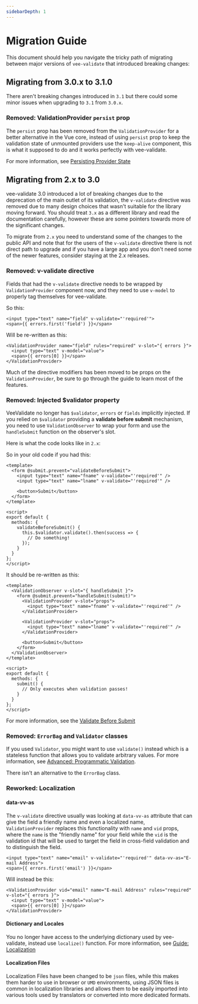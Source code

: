 ```yaml
---
sidebarDepth: 1
---
```


# Migration Guide

This document should help you navigate the tricky path of migrating between major versions of `vee-validate` that introduced breaking changes:

## Migrating from 3.0.x to 3.1.0

There aren't breaking changes introduced in `3.1` but there could some minor issues when upgrading to `3.1` from `3.0.x`.

### Removed: ValidationProvider `persist` prop

The `persist` prop has been removed from the `ValidationProvider` for a better alternative in the Vue core, instead of using `persist` prop to keep the validation state of unmounted providers use the `keep-alive` component, this is what it supposed to do and it works perfectly with vee-validate.

For more information, see [Persisting Provider State](./guide/forms.md#persisting-provider-state)

## Migrating from 2.x to 3.0

vee-validate 3.0 introduced a lot of breaking changes due to the deprecation of the main outlet of its validation, the `v-validate` directive was removed due to many design choices that wasn't suitable for the library moving forward. You should treat `3.x` as a different library and read the documentation carefully, however these are some pointers towards more of the significant changes.

To migrate from `2.x` you need to understand some of the changes to the public API and note that for the users of the `v-validate` directive there is not direct path to upgrade and if you have a large app and you don't need some of the newer features, consider staying at the 2.x releases.

### Removed: v-validate directive

Fields that had the `v-validate` directive needs to be wrapped by `ValidationProvider` component now, and they need to use `v-model` to properly tag themselves for vee-validate.

So this:

```vue
<input type="text" name="field" v-validate="'required'">
<span>{{ errors.first('field') }}</span>
```

Will be re-written as this:

```vue
<ValidationProvider name="field" rules="required" v-slot="{ errors }">
  <input type="text" v-model="value">
  <span>{{ errors[0] }}</span>
</ValidationProvider>
```

Much of the directive modifiers has been moved to be props on the `ValidationProvider`, be sure to go through the guide to learn most of the features.

### Removed: Injected $validator property

VeeValidate no longer has `$validator`, `errors` or `fields` implicitly injected. If you relied on `$validator` providing a **validate before submit** mechanism, you need to use `ValidationObserver` to wrap your form and use the `handleSubmit` function on the observer's slot.

Here is what the code looks like in `2.x`:

So in your old code if you had this:

```vue
<template>
  <form @submit.prevent="validateBeforeSubmit">
    <input type="text" name="fname" v-validate="'required'" />
    <input type="text" name="lname" v-validate="'required'" />

    <button>Submit</button>
  </form>
</template>

<script>
export default {
  methods: {
    validateBeforeSubmit() {
      this.$validator.validate().then(success => {
        // Do something!
      });
    }
  }
};
</script>
```

It should be re-written as this:

```vue
<template>
  <ValidationObserver v-slot="{ handleSubmit }">
    <form @submit.prevent="handleSubmit(submit)">
      <ValidationProvider v-slot="props">
        <input type="text" name="fname" v-validate="'required'" />
      </ValidationProvider>

      <ValidationProvider v-slot="props">
        <input type="text" name="lname" v-validate="'required'" />
      </ValidationProvider>

      <button>Submit</button>
    </form>
  </ValidationObserver>
</template>

<script>
export default {
  methods: {
    submit() {
      // Only executes when validation passes!
    }
  }
};
</script>
```

For more information, see the [Validate Before Submit](./guide/forms.md#validate-before-submit)

### Removed: `ErrorBag` and `Validator` classes

If you used `Validator`, you might want to use `validate()` instead which is a stateless function that allows you to validate arbitrary values. For more information, see [Advanced: Programmatic Validation](./advanced/programmatic-validation.md).

There isn't an alternative to the `ErrorBag` class.

### Reworked: Localization

#### data-vv-as

The `v-validate` directive usually was looking at `data-vv-as` attribute that can give the field a friendly name and even a localized name, `ValidationProvider` replaces this functionality with `name` and `vid` props, where the `name` is the "friendly name" for your field while the `vid` is the validation id that will be used to target the field in cross-field validation and to distinguish the field.

```vue
<input type="text" name="email" v-validate="'required'" data-vv-as="E-mail Address">
<span>{{ errors.first('email') }}</span>
```

Will instead be this:

```vue
<ValidationProvider vid="email" name="E-mail Address" rules="required" v-slot="{ errors }">
  <input type="text" v-model="value">
  <span>{{ errors[0] }}</span>
</ValidationProvider>
```

#### Dictionary and Locales

You no longer have access to the underlying dictionary used by vee-validate, instead use `localize()` function. For more information, see [Guide: Localization](./guide/localization.md)

#### Localization Files

Localization Files have been changed to be `json` files, while this makes them harder to use in browser or `UMD` environments, using JSON files is common in localization libraries and allows them to be easily imported into various tools used by translators or converted into more dedicated formats.
